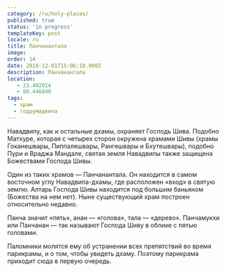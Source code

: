 ```yaml
---
category: /ru/holy-places/
published: true
status: 'in progress'
templateKey: post
locale: ru
title: Панчанантала
image:
order: 14
date: 2018-12-01T15:06:10.000Z
description: Панчанантала
location:
   - 23.402014
   - 88.446840
tags:
  - храм
  - годрумадвипа
---
```

Навадвипу, как и остальные дхамы, охраняет Господь Шива. Подобно Матхуре, которая с четырех сторон окружена храмами Шивы (храмы Гоканешвары, Пиппалешвары, Рангешвары и Бхутешвары), подобно Пури и Враджа Мандале, святая земля Навадвипы также защищена Божествами Господа Шивы.

Один из таких храмов — Панчанантала. Он находится в самом восточном углу Навадвипа-дхамы, где расположен «вход» в святую землю. Алтарь Господа Шивы находится под большим баньяном (Божества на нем нет). Ныне существующий храм построен относительно недавно.

Панча значит «пять», анан — «голова», тала — «дерево». Панчамукхи или Панчанан — так называют Господа Шиву в облике с пятью головами.

Паломники молятся ему об устранении всех препятствий во время парикрамы, и о том, чтобы увидеть дхаму. Поэтому парикрама приходит сюда в первую очередь.

<tbd locale="ru" url="mailto:haribol@mayapur.live"></tbd>
